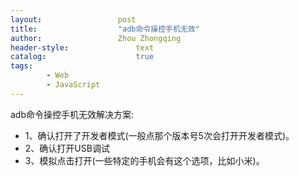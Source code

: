 ```yaml
---
layout:					post
title:					"adb命令操控手机无效"
author:					Zhou Zhongqing
header-style:				text
catalog:					true
tags:
		- Web
		- JavaScript
---
```

adb命令操控手机无效解决方案:
- 1、确认打开了开发者模式(一般点那个版本号5次会打开开发者模式)。
- 2、确认打开USB调试
- 3、模拟点击打开(一些特定的手机会有这个选项，比如小米)。